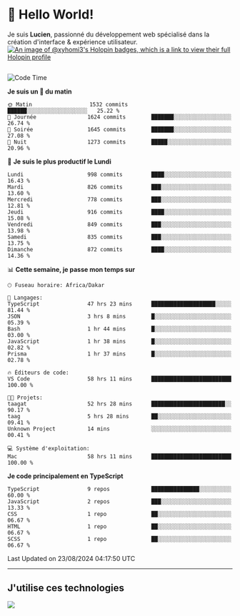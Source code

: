 # 👋 Hello World!

Je suis **Lucien**, passionné du développement web spécialisé dans la création d'interface & expérience utilisateur.
[![An image of @xyhomi3's Holopin badges, which is a link to view their full Holopin profile](https://holopin.me/xyhomi3)](https://holopin.io/@xyhomi3)

##

<!--START_SECTION:waka-->
![Code Time](http://img.shields.io/badge/Code%20Time-1%2C858%20hrs%2030%20mins-blue)

**Je suis un 🐤 du matin** 

```text
🌞 Matin                  1532 commits        ██████░░░░░░░░░░░░░░░░░░░   25.22 % 
🌆 Journée                1624 commits        ███████░░░░░░░░░░░░░░░░░░   26.74 % 
🌃 Soirée                 1645 commits        ███████░░░░░░░░░░░░░░░░░░   27.08 % 
🌙 Nuit                   1273 commits        █████░░░░░░░░░░░░░░░░░░░░   20.96 % 
```
📅 **Je suis le plus productif le Lundi** 

```text
Lundi                    998 commits         ████░░░░░░░░░░░░░░░░░░░░░   16.43 % 
Mardi                    826 commits         ███░░░░░░░░░░░░░░░░░░░░░░   13.60 % 
Mercredi                 778 commits         ███░░░░░░░░░░░░░░░░░░░░░░   12.81 % 
Jeudi                    916 commits         ████░░░░░░░░░░░░░░░░░░░░░   15.08 % 
Vendredi                 849 commits         ███░░░░░░░░░░░░░░░░░░░░░░   13.98 % 
Samedi                   835 commits         ███░░░░░░░░░░░░░░░░░░░░░░   13.75 % 
Dimanche                 872 commits         ████░░░░░░░░░░░░░░░░░░░░░   14.36 % 
```


📊 **Cette semaine, je passe mon temps sur** 

```text
🕑︎ Fuseau horaire: Africa/Dakar

💬 Langages: 
TypeScript               47 hrs 23 mins      ████████████████████░░░░░   81.44 % 
JSON                     3 hrs 8 mins        █░░░░░░░░░░░░░░░░░░░░░░░░   05.39 % 
Bash                     1 hr 44 mins        █░░░░░░░░░░░░░░░░░░░░░░░░   03.00 % 
JavaScript               1 hr 38 mins        █░░░░░░░░░░░░░░░░░░░░░░░░   02.82 % 
Prisma                   1 hr 37 mins        █░░░░░░░░░░░░░░░░░░░░░░░░   02.78 % 

🔥 Éditeurs de code: 
VS Code                  58 hrs 11 mins      █████████████████████████   100.00 % 

🐱‍💻 Projets: 
taagat                   52 hrs 28 mins      ███████████████████████░░   90.17 % 
taag                     5 hrs 28 mins       ██░░░░░░░░░░░░░░░░░░░░░░░   09.41 % 
Unknown Project          14 mins             ░░░░░░░░░░░░░░░░░░░░░░░░░   00.41 % 

💻 Système d'exploitation: 
Mac                      58 hrs 11 mins      █████████████████████████   100.00 % 
```

**Je code principalement en TypeScript** 

```text
TypeScript               9 repos             ███████████████░░░░░░░░░░   60.00 % 
JavaScript               2 repos             ███░░░░░░░░░░░░░░░░░░░░░░   13.33 % 
CSS                      1 repo              ██░░░░░░░░░░░░░░░░░░░░░░░   06.67 % 
HTML                     1 repo              ██░░░░░░░░░░░░░░░░░░░░░░░   06.67 % 
SCSS                     1 repo              ██░░░░░░░░░░░░░░░░░░░░░░░   06.67 % 
```




 Last Updated on 23/08/2024 04:17:50 UTC
<!--END_SECTION:waka-->
---

## J'utilise ces technologies

<p align="left">
  <a href="https://skillicons.dev">
    <img src="https://skillicons.dev/icons?i=ts,js,md,scss,tailwind,react,docker,express,astro,vite,nextjs,vercel,figma,ableton" />
  </a>
</p>

